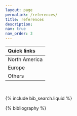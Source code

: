 ```yaml
---
layout: page
permalink: /references/
title: references
description:
nav: true
nav_order: 3
---
```


<!-- _pages/publications.md -->

<!-- Bibsearch Feature -->

| Quick links |
|:------------|
|North America| [PJM Manuals](https://www.pjm.com/library/manuals.aspx) &nbsp; [ISO-NE Operating Procedures](https://www.iso-ne.com/participate/rules-procedures/operating-procedures/) &nbsp; [NYISO Manuals, Technical Bulletins & Guides](https://www.nyiso.com/manuals-tech-bulletins-guides)
| Europe | [ENTSO-E Manual of Procedures](https://www.entsoe.eu/data/transparency-platform/mop/)
| Others | [Source BibTeX](https://github.com/ps-wiki/ps-wiki.github.io/blob/main/assets/bibliography/papers.bib)

<br>

{% include bib_search.liquid %}

<div class="publications">

{% bibliography %}

</div>
